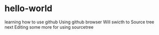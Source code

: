 # hello-world
learning how to use github
Using github browser
Will swicth to Source tree next
Editing some more for using sourcetree
